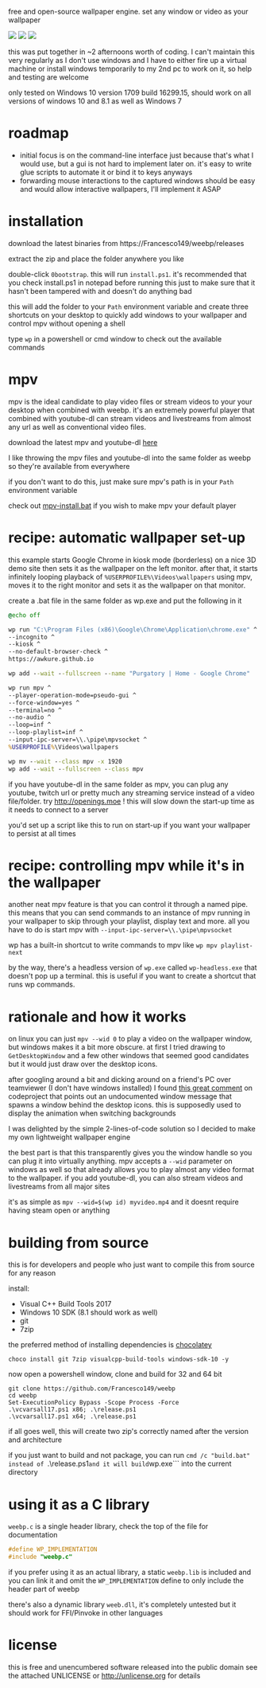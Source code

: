 
free and open-source wallpaper engine. set any window or video as your
wallpaper

![](https://i.imgur.com/pSAwGi9.gif)
![](https://i.imgur.com/epr2oLx.gif)
![](https://i.imgur.com/TDpJhp3.gif)

this was put together in ~2 afternoons worth of coding. I can't maintain this
very regularly as I don't use windows and I have to either fire up a virtual
machine or install windows temporarily to my 2nd pc to work on it, so help
and testing are welcome

only tested on Windows 10 version 1709 build 16299.15, should work on all
versions of windows 10 and 8.1 as well as Windows 7

# roadmap
- initial focus is on the command-line interface just because that's what I
would use, but a gui is not hard to implement later on. it's easy to
write glue scripts to automate it or bind it to keys anyways
- forwarding mouse interactions to the captured windows should be easy and
would allow interactive wallpapers, I'll implement it ASAP

# installation
download the latest binaries from https://Francesco149/weebp/releases

extract the zip and place the folder anywhere you like

double-click ```0bootstrap```. this will run ```install.ps1```. it's
recommended that you check install.ps1 in notepad before running this just
to make sure that it hasn't been tampered with and doesn't do anything bad

this will add the folder to your ```Path``` environment variable and create
three shortcuts on your desktop to quickly add windows to your wallpaper
and control mpv without opening a shell

type ```wp``` in a powershell or cmd window to check out the available
commands

# mpv
mpv is the ideal candidate to play video files or stream videos to your
your desktop when combined with weebp. it's an extremely powerful player
that combined with youtube-dl can stream videos and livestreams from almost
any url as well as conventional video files.

download the latest mpv and youtube-dl [here](https://mpv.srsfckn.biz/) 

I like throwing the mpv files and youtube-dl into the same folder as
weebp so they're available from everywhere

if you don't want to do this, just make sure mpv's path is in your ```Path```
environment variable

check out [mpv-install.bat][3] if you wish to make mpv your default player

# recipe: automatic wallpaper set-up
this example starts Google Chrome in kiosk mode (borderless) on a nice 3D
demo site then sets it as the wallpaper on the left monitor. after that,
it starts infinitely looping playback of
```%USERPROFILE%\Videos\wallpapers``` using mpv, moves it to the right
monitor and sets it as the wallpaper on that monitor.

create a .bat file in the same folder as wp.exe and put the following in it
```bat
@echo off

wp run "C:\Program Files (x86)\Google\Chrome\Application\chrome.exe" ^
--incognito ^
--kiosk ^
--no-default-browser-check ^
https://awkure.github.io

wp add --wait --fullscreen --name "Purgatory | Home - Google Chrome"

wp run mpv ^
--player-operation-mode=pseudo-gui ^
--force-window=yes ^
--terminal=no ^
--no-audio ^
--loop=inf ^
--loop-playlist=inf ^
--input-ipc-server=\\.\pipe\mpvsocket ^
%USERPROFILE%\Videos\wallpapers

wp mv --wait --class mpv -x 1920
wp add --wait --fullscreen --class mpv
```

if you have youtube-dl in the same folder as mpv, you can plug any youtube,
twitch url or pretty much any streaming service instead of a video
file/folder. try http://openings.moe ! this will slow down the start-up time
as it needs to connect to a server

you'd set up a script like this to run on start-up if you want your
wallpaper to persist at all times

# recipe: controlling mpv while it's in the wallpaper
another neat mpv feature is that you can control it through a named pipe.
this means that you can send commands to an instance of mpv running in your
wallpaper to skip through your playlist, display text and more.
all you have to do is start mpv with
```--input-ipc-server=\\.\pipe\mpvsocket```

wp has a built-in shortcut to write commands to mpv like
```wp mpv playlist-next``` 

by the way, there's a headless version of ```wp.exe``` called
```wp-headless.exe``` that doesn't pop up a terminal. this is useful if you
want to create a shortcut that runs wp commands.

# rationale and how it works
on linux you can just ```mpv --wid 0``` to play a video on the wallpaper
window, but windows makes it a bit more obscure. at first I tried drawing
to ```GetDesktopWindow``` and a few other windows that seemed good candidates
but it would just draw over the desktop icons.

after googling around a bit and dicking around on a friend's PC over
teamviewer (I don't have windows installed) I found [this great comment][1]
on codeproject that points out an undocumented window message that spawns a
window behind the desktop icons. this is supposedly used to display the
animation when switching backgrounds

I was delighted by the simple 2-lines-of-code solution so I decided to make
my own lightweight wallpaper engine

the best part is that this transparently gives you the window handle so you
can plug it into virtually anything. mpv accepts a ```--wid``` parameter
on windows as well so that already allows you to play almost any video format
to the wallpaper. if you add youtube-dl, you can also stream videos and
livestreams from all major sites

it's as simple as ```mpv --wid=$(wp id) myvideo.mp4``` and it doesnt require
having steam open or anything

# building from source
this is for developers and people who just want to compile this from source
for any reason

install:
- Visual C++ Build Tools 2017
- Windows 10 SDK (8.1 should work as well)
- git
- 7zip

the preferred method of installing dependencies is [chocolatey][2]

```choco install git 7zip visualcpp-build-tools windows-sdk-10 -y```

now open a powershell window, clone and build for 32 and 64 bit

```
git clone https://github.com/Francesco149/weebp
cd weebp
Set-ExecutionPolicy Bypass -Scope Process -Force
.\vcvarsall17.ps1 x86; .\release.ps1
.\vcvarsall17.ps1 x64; .\release.ps1
```

if all goes well, this will create two zip's correctly named after the
version and architecture

if you just want to build and not package, you can run ```cmd /c "build.bat"
instead of ```.\release.ps1``` and it will build ```wp.exe``` into the
current directory

# using it as a C library
```weebp.c``` is a single header library, check the top of the file for
documentation

```c
#define WP_IMPLEMENTATION
#include "weebp.c"
```

if you prefer using it as an actual library, a static ```weebp.lib``` is
included and you can link it and omit the ```WP_IMPLEMENTATION``` define to
only include the header part of weebp

there's also a dynamic library ```weeb.dll```, it's completely untested but
it should work for FFI/Pinvoke in other languages

# license
this is free and unencumbered software released into the public domain
see the attached UNLICENSE or http://unlicense.org for details

[1]: https://codeproject.com/Messages/5478543/Re-Doesnt-Work-on-Windows.aspx
[2]: https://chocolatey.org/
[3]: https://github.com/rossy/mpv-install/blob/master/README.md

